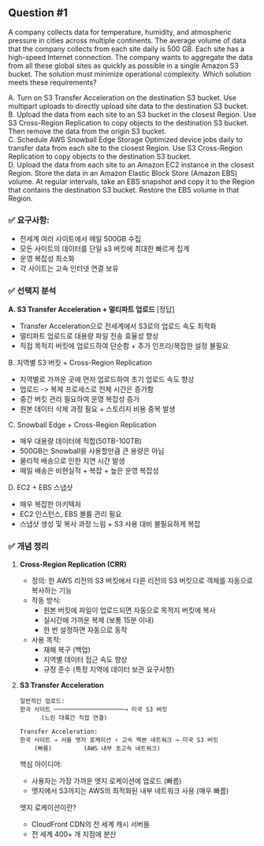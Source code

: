## Question #1
A company collects data for temperature, humidity, and atmospheric pressure in cities across multiple continents. The average volume of data that the company collects from each site daily is 500 GB. Each site has a high-speed Internet connection.
The company wants to aggregate the data from all these global sites as quickly as possible in a single Amazon S3 bucket. The solution must minimize operational complexity.
Which solution meets these requirements?

A. Turn on S3 Transfer Acceleration on the destination S3 bucket. Use multipart uploads to directly upload site data to the destination S3 bucket.
<br>
B. Upload the data from each site to an S3 bucket in the closest Region. Use S3 Cross-Region Replication to copy objects to the destination S3 bucket. Then remove the data from the origin S3 bucket.
<br>
C. Schedule AWS Snowball Edge Storage Optimized device jobs daily to transfer data from each site to the closest Region. Use S3 Cross-Region Replication to copy objects to the destination S3 bucket.
<br>
D. Upload the data from each site to an Amazon EC2 instance in the closest Region. Store the data in an Amazon Elastic Block Store (Amazon EBS) volume. At regular intervals, take an EBS snapshot and copy it to the Region that contains the destination S3 bucket. Restore the EBS volume in that Region.

### ✅ 요구사항:
- 전세계 여러 사이트에서 매일 500GB 수집
- 모든 사이트의 데이터를 단일 s3 버킷에 최대한 빠르게 집계
- 운영 복잡성 최소화
- 각 사이트는 고속 인터넷 연결 보유

### ✅ 선택지 분석
**A. S3 Transfer Acceleration + 멀티파트 업로드** [정답]
- Transfer Acceleration으로 전세계에서 S3로의 업로드 속도 최적화
- 멀티파트 업로드로 대용량 파일 전송 효율성 향상
- 직접 목적지 버킷에 업로드하여 단순함 + 추가 인프라/복잡한 설정 불필요

B. 지역별 S3 버킷 + Cross-Region Replication
- 지역별로 가까운 곳에 먼저 업로드하여 초기 업로드 속도 향상
- 업로드 -> 복제 프로세스로 전체 시간은 증가함
- 중간 버킷 관리 필요하여 운영 복잡성 증가
- 원본 데이터 삭제 과정 필요 + 스토리지 비용 중복 발생

C. Snowball Edge + Cross-Region Replication
- 매우 대용량 데이터에 적합(50TB-100TB)
- 500GB는 Snowball을 사용할만큼 큰 용량은 아님
- 물리적 배송으로 인한 지연 시간 발생
- 매일 배송은 비현실적 + 복잡 + 높은 운영 복잡성

D. EC2 + EBS 스냅샷
- 매우 복잡한 아키텍처
- EC2 인스턴스, EBS 볼륨 관리 필요
- 스냅샷 생성 및 복사 과정 느림 + S3 사용 대비 불필요하게 복잡

### ✅ 개념 정리
1. **Cross-Region Replication (CRR)**
    - 정의: 한 AWS 리전의 S3 버킷에서 다른 리전의 S3 버킷으로 객체를 자동으로 복사하는 기능
    - 작동 방식:
      - 원본 버킷에 파일이 업로드되면 자동으로 목적지 버킷에 복사
      - 실시간에 가까운 복제 (보통 15분 이내)
      - 한 번 설정하면 자동으로 동작
    - 사용 목적:
      - 재해 복구 (백업)
      - 지역별 데이터 접근 속도 향상
      - 규정 준수 (특정 지역에 데이터 보관 요구사항)
2. **S3 Transfer Acceleration**
    ```
    일반적인 업로드:
    한국 사이트 ────────────────────→ 미국 S3 버킷
          (느린 대륙간 직접 연결)
    
    Transfer Acceleration:
    한국 사이트 → 서울 엣지 로케이션 ⚡ 고속 백본 네트워크 → 미국 S3 버킷
        (빠름)         (AWS 내부 초고속 네트워크)
    ```
    핵심 아이디어:
    - 사용자는 가장 가까운 엣지 로케이션에 업로드 (빠름)
    - 엣지에서 S3까지는 AWS의 최적화된 내부 네트워크 사용 (매우 빠름)
    
    엣지 로케이션이란?
    - CloudFront CDN의 전 세계 캐시 서버들
    - 전 세계 400+ 개 지점에 분산
